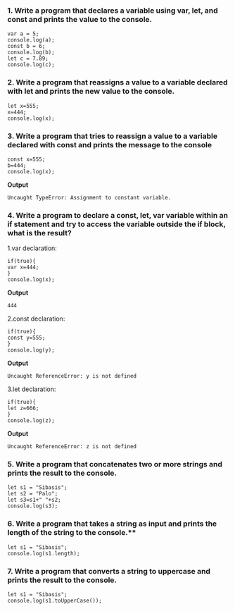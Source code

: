 ### 1. Write a program that declares a variable using var, let, and const and prints the value to the console.

```
var a = 5;
console.log(a);
const b = 6;
console.log(b);
let c = 7.89;
console.log(c);
```

### 2. Write a program that reassigns a value to a variable declared with let and prints the new value to the console.

```
let x=555;
x=444;
console.log(x);
```

### 3. Write a program that tries to reassign a value to a variable declared with const and prints the message to the console

```
const x=555;
b=444;
console.log(x);
```

**Output**

```
Uncaught TypeError: Assignment to constant variable.
```

### 4. Write a program to declare a const, let, var variable within an if statement and try to access the variable outside the if block, what is the result?

1.var declaration:

```
if(true){
var x=444;
}
console.log(x);
```

**Output**

```
444
```

2.const declaration:

```
if(true){
const y=555;
}
console.log(y);
```

**Output**

```
Uncaught ReferenceError: y is not defined
```

3.let declaration:

```
if(true){
let z=666;
}
console.log(z);
```

**Output**

```
Uncaught ReferenceError: z is not defined
```

### 5. Write a program that concatenates two or more strings and prints the result to the console.

```
let s1 = "Sibasis";
let s2 = "Palo";
let s3=s1+" "+s2;
console.log(s3);
```

### 6. Write a program that takes a string as input and prints the length of the string to the console.\*\*

```
let s1 = "Sibasis";
console.log(s1.length);
```

### 7. Write a program that converts a string to uppercase and prints the result to the console.

```
let s1 = "Sibasis";
console.log(s1.toUpperCase());
```
